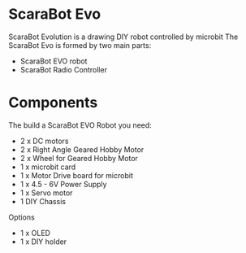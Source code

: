 # ScaraBot Evo
ScaraBot Evolution is a drawing DIY robot controlled by microbit
The ScaraBot Evo is formed by two main parts:
- ScaraBot EVO robot
- ScaraBot Radio Controller

# Components
The build a ScaraBot EVO Robot you need:
- 2 x DC motors
- 2 x Right Angle Geared Hobby Motor
- 2 x Wheel for Geared Hobby Motor
- 1 x microbit card
- 1 x Motor Drive board for microbit
- 1 x 4.5 - 6V Power Supply  
- 1 x Servo motor
- 1 DIY Chassis

Options
- 1 x OLED
- 1 x DIY holder
